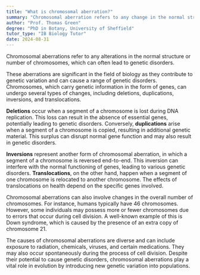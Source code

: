 ```yaml
---
title: "What is chromosomal aberration?"
summary: "Chromosomal aberration refers to any change in the normal structure or number of chromosomes, often causing genetic disorders."
author: "Prof. Thomas Green"
degree: "PhD in Botany, University of Sheffield"
tutor_type: "IB Biology Tutor"
date: 2024-08-31
---
```


Chromosomal aberrations refer to any alterations in the normal structure or number of chromosomes, which can often lead to genetic disorders.

These aberrations are significant in the field of biology as they contribute to genetic variation and can cause a range of genetic disorders. Chromosomes, which carry genetic information in the form of genes, can undergo several types of changes, including deletions, duplications, inversions, and translocations.

**Deletions** occur when a segment of a chromosome is lost during DNA replication. This loss can result in the absence of essential genes, potentially leading to genetic disorders. Conversely, **duplications** arise when a segment of a chromosome is copied, resulting in additional genetic material. This surplus can disrupt normal gene function and may also result in genetic disorders.

**Inversions** represent another form of chromosomal aberration, in which a segment of a chromosome is reversed end-to-end. This inversion can interfere with the normal functioning of genes, leading to various genetic disorders. **Translocations**, on the other hand, happen when a segment of one chromosome is relocated to another chromosome. The effects of translocations on health depend on the specific genes involved.

Chromosomal aberrations can also involve changes in the overall number of chromosomes. For instance, humans typically have $46$ chromosomes. However, some individuals may possess more or fewer chromosomes due to errors that occur during cell division. A well-known example of this is Down syndrome, which is caused by the presence of an extra copy of chromosome $21$.

The causes of chromosomal aberrations are diverse and can include exposure to radiation, chemicals, viruses, and certain medications. They may also occur spontaneously during the process of cell division. Despite their potential to cause genetic disorders, chromosomal aberrations play a vital role in evolution by introducing new genetic variation into populations.
    